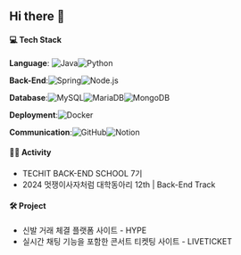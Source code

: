 ## Hi there 👋 

#### 💻 Tech Stack

**Language**: ![Java](https://img.shields.io/badge/Java-007396?style=flat&logo=java&logoColor=white)![Python](https://img.shields.io/badge/Python-3776AB?style=flat&logo=python&logoColor=white)

**Back-End**:![Spring](https://img.shields.io/badge/Spring-6DB33F?style=flat&logo=spring&logoColor=white)![Node.js](https://img.shields.io/badge/Node.js-339933?style=flat&logo=node.js&logoColor=white)

**Database**:![MySQL](https://img.shields.io/badge/MySQL-4479A1?style=flat&logo=mysql&logoColor=white)![MariaDB](https://img.shields.io/badge/MariaDB-003545?style=flat&logo=mariadb&logoColor=white)![MongoDB](https://img.shields.io/badge/MongoDB-47A248?style=flat&logo=mongodb&logoColor=white)

**Deployment**:![Docker](https://img.shields.io/badge/Docker-2496ED?style=flat&logo=docker&logoColor=white)

**Communication**:![GitHub](https://img.shields.io/badge/GitHub-181717?style=flat&logo=github&logoColor=white)![Notion](https://img.shields.io/badge/Notion-000000?style=flat&logo=notion&logoColor=white)


#### 🏃‍♀️ Activity
- TECHIT BACK-END SCHOOL 7기
- 2024 멋쟁이사자처럼 대학동아리 12th | Back-End Track

#### 🛠️ Project
- 신발 거래 체결 플랫폼 사이트 - HYPE
- 실시간 채팅 기능을 포함한 콘서트 티켓팅 사이트 - LIVETICKET





<!--
**gayoi/gayoi** is a ✨ _special_ ✨ repository because its `README.md` (this file) appears on your GitHub profile.

Here are some ideas to get you started:

- 🔭 I’m currently working on ...
- 🌱 I’m currently learning ...
- 👯 I’m looking to collaborate on ...
- 🤔 I’m looking for help with ...
- 💬 Ask me about ...
- 📫 How to reach me: ...
- 😄 Pronouns: ...
- ⚡ Fun fact: ...
-->
